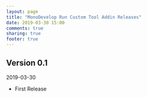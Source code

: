 ```yaml
---
layout: page
title: "MonoDevelop Run Custom Tool Addin Releases"
date: 2019-03-30 15:00
comments: true
sharing: true
footer: true
---
```


## Version 0.1

2019-03-30

 * First Release
 
